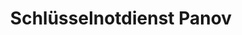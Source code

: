 ---
title: "Schlüsselnotdienst Panov"
url: /kluetz/schluesselnotdienst-panov/
shop: Schlüsseldienst
---